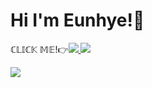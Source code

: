 # Hi I'm Eunhye!🐰

ℂ𝕃𝕀ℂ𝕂 𝕄𝔼!👉<a href="https://blog.naver.com/studyeunhye/222758339206">![](https://img.shields.io/badge/BLOG-03C75A?style=flatsquare&logo=NAVER&logoColor=white)
  ![](https://img.shields.io/badge/HTML5-E34F26?style=flatsquare&logo=HTML5&logoColor=white)


<div align="left">
<img src="https://github-readme-stats.vercel.app/api/top-langs/?username=byuneunhye&theme=dracula&exclude_repo=Computer-Science-Engineering&layout=compact&langs_count=10"/>
